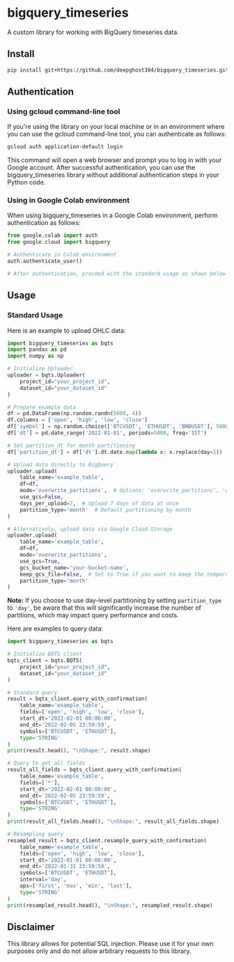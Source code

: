 # bigquery_timeseries

A custom library for working with BigQuery timeseries data.

## Install

```bash
pip install git+https://github.com/deepghost384/bigquery_timeseries.git -U
```

## Authentication

### Using gcloud command-line tool

If you're using the library on your local machine or in an environment where you can use the gcloud command-line tool, you can authenticate as follows:

```bash
gcloud auth application-default login
```

This command will open a web browser and prompt you to log in with your Google account. After successful authentication, you can use the bigquery_timeseries library without additional authentication steps in your Python code.

### Using in Google Colab environment

When using bigquery_timeseries in a Google Colab environment, perform authentication as follows:

```python
from google.colab import auth
from google.cloud import bigquery

# Authenticate in Colab environment
auth.authenticate_user()

# After authentication, proceed with the standard usage as shown below
```

## Usage

### Standard Usage

Here is an example to upload OHLC data:

```python
import bigquery_timeseries as bqts
import pandas as pd
import numpy as np

# Initialize Uploader
uploader = bqts.Uploader(
    project_id="your_project_id",
    dataset_id="your_dataset_id"
)

# Prepare example data
df = pd.DataFrame(np.random.randn(5000, 4))
df.columns = ['open', 'high', 'low', 'close']
df['symbol'] = np.random.choice(['BTCUSDT', 'ETHUSDT', 'BNBUSDT'], 5000)
df['dt'] = pd.date_range('2022-01-01', periods=5000, freq='15T')

# Set partition_dt for month partitioning
df['partition_dt'] = df['dt'].dt.date.map(lambda x: x.replace(day=1))

# Upload data directly to BigQuery
uploader.upload(
    table_name='example_table',
    df=df,
    mode='overwrite_partitions',  # Options: 'overwrite_partitions', 'append', 'overwrite'
    use_gcs=False,
    days_per_upload=7,  # Upload 7 days of data at once
    partition_type='month'  # Default partitioning by month
)

# Alternatively, upload data via Google Cloud Storage
uploader.upload(
    table_name='example_table',
    df=df,
    mode='overwrite_partitions',
    use_gcs=True,
    gcs_bucket_name='your-bucket-name',
    keep_gcs_file=False,  # Set to True if you want to keep the temporary file in GCS
    partition_type='month'
)
```

**Note:** If you choose to use day-level partitioning by setting `partition_type` to `'day'`, be aware that this will significantly increase the number of partitions, which may impact query performance and costs.

Here are examples to query data:

```python
import bigquery_timeseries as bqts

# Initialize BQTS client
bqts_client = bqts.BQTS(
    project_id="your_project_id",
    dataset_id="your_dataset_id"
)

# Standard query
result = bqts_client.query_with_confirmation(
    table_name='example_table',
    fields=['open', 'high', 'low', 'close'],
    start_dt='2022-02-01 00:00:00',
    end_dt='2022-02-05 23:59:59',
    symbols=['BTCUSDT', 'ETHUSDT'],
    type='STRING'
)
print(result.head(), "\nShape:", result.shape)

# Query to get all fields
result_all_fields = bqts_client.query_with_confirmation(
    table_name='example_table',
    fields=['*'],
    start_dt='2022-02-01 00:00:00',
    end_dt='2022-02-05 23:59:59',
    symbols=['BTCUSDT', 'ETHUSDT'],
    type='STRING'
)
print(result_all_fields.head(), "\nShape:", result_all_fields.shape)

# Resampling query
resampled_result = bqts_client.resample_query_with_confirmation(
    table_name='example_table',
    fields=['open', 'high', 'low', 'close'],
    start_dt='2022-01-01 00:00:00',
    end_dt='2022-01-31 23:59:59',
    symbols=['BTCUSDT', 'ETHUSDT'],
    interval='day',
    ops=['first', 'max', 'min', 'last'],
    type='STRING'
)
print(resampled_result.head(), "\nShape:", resampled_result.shape)
```

## Disclaimer

This library allows for potential SQL injection. Please use it for your own purposes only and do not allow arbitrary requests to this library.